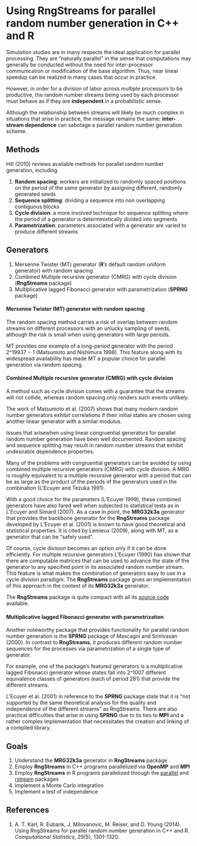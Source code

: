 # Using RngStreams for parallel random number generation in C++ and R

Simulation studies are in many respects the ideal application for parallel processing.
They are “naturally parallel” in the sense that computations may generally be conducted
without the need for inter-processor communication or modification of the base algorithm. 
Thus, near linear speedup can be realized in many cases that occur in practice.

However, in order for a division of labor across multiple processors to be productive, 
the random number streams being used by each processor must behave as if they are **independent** in a probabilistic sense.

Although the relationship between streams will likely be much complex in situations that arise in practice, 
the message remains the same: **inter-stream dependence** can sabotage a parallel random number generation scheme.

## Methods

Hill (2010) reviews available methods for parallel random number generation, including

1. **Random spacing**: workers are initialized to randomly spaced positions on the period of the same generator by assigning different, randomly generated seeds
2. **Sequence splitting**: dividing a sequence into non overlapping contiguous blocks
3. **Cycle division**: a more involved technique for sequence splitting where the period of a generator is deterministically divided into segments
4. **Parametrization**: parameters associated with a generator are varied to produce different streams

## Generators

1. Mersenne Twister (MT) generator (**R**’s default random uniform generator) with random spacing
2. Combined Multiple recursive generator (CMRG) with cycle division (**RngStreams** package) 
3. Multiplicative lagged Fibonacci generator with parametrization (**SPRNG** package)

#### Mersenne Twister (MT) generator with random spacing 
The random spacing method carries a risk of overlap between random streams on different processors with
an unlucky sampling of seeds, although the risk is small when using generators with large periods.

MT provides one example of a long-period generator with the period 2^19937 − 1 (Matsumoto and Nishimura 1998). 
This feature along with its widespread availability has made MT a popular choice for parallel generation via random spacing.

#### Combined Multiple recursive generator (CMRG) with cycle division
A method such as cycle division comes with a guarantee that the streams will not collide, 
whereas random spacing only renders such events unlikely.

The work of Matsumoto et al. (2007) shows that many modern random number generators exhibit correlations if their initial states are chosen using another linear generator with a similar modulus. 

Issues that arisewhen using linear congruential generators for parallel random number
generation have been well documented. Random spacing and sequence splitting
may result in random number streams that exhibit undesirable dependence properties.

Many of the problems with congruential generators can be avoided by using combined
multiple recursive generators (CMRG) with cycle division. 
A MRG is roughly equivalent to a multiple recursive generator with a period that can be as large as the
product of the periods of the generators used in the combination (L’Ecuyer and Tezuka 1991).

With a good choice for the parameters (L’Ecuyer 1999), these combined generators have also
fared well when subjected to statistical tests as in L’Ecuyer and Simard (2007). 
As a case in point, the **MRG32k3a** generator that provides the backbone generator for the
**RngStreams** package developed by L’Ecuyer et al. (2001) is known to have good
theoretical and statistical properties. It is cited by Lemieux (2009), along with MT, as
a generator that can be “safely used”.

Of course, cycle division becomes an option only if it can be done efficiently. For
multiple recursive generators L’Ecuyer (1990) has shown that there are computable
matrices that can be used to advance the state of the generator to any specified point
in its associated random number stream. This feature is what makes the combination
of generators easy to use in a cycle division paradigm. The **RngStreams** package
gives an implementation of this approach in the context of its **MRG32k3a** generator.

The **RngStreams** package is quite compact with all its [source code](http://www.iro.umontreal.ca/~lecuyer/myftp/streams00/) available.

#### Multiplicative lagged Fibonacci generator with parametrization

Another noteworthy package that provides functionality for parallel random number
generation is the **SPRNG** package of Mascagni and Srinivasan (2000). In contrast to
**RngStreams**, it produces different random number sequences for the processes
via parametrization of a single type of generator.

For example, one of the package’s
featured generators is a multiplicative lagged Fibonacci generator whose states fall into 2^1007 different equivalence classes of generators (each of period 281) that provide
the different streams.

L’Ecuyer et al. (2001) in reference to the **SPRNG** package
state that it is “not supported by the same theoretical analysis for the quality and
independence of the different streams” as RngStreams. There are also practical
difficulties that arise in using **SPRNG** due to its ties to **MPI** and a rather complex
implementation that necessitates the creation and linking of a compiled library.

## Goals

1. Understand the **MRG32k3a** generator in **RngStreams** package 
2. Employ **RngStreams** in C++ programs parallelized via **OpenMP** and **MPI**
3. Employ **RngStreams** in R programs parallelized through the [parallel](https://stat.ethz.ch/R-manual/R-devel/library/parallel/doc/parallel.pdf) and 
[rstream](https://cran.r-project.org/web/packages/rstream/rstream.pdf) packages
4. Implement a Monte Carlo integration
5. Implement a test of independence

## References

1. A. T. Karl, R. Eubank, J. Milovanovic, M. Reiser, and D. Young (2014). Using RngStreams for parallel random number
generation in C++ and R. *Computational Statistics*, 29(5), 1301-1320.
